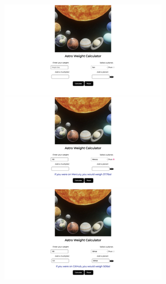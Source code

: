 ![Project photo #1](assets/astroweight_calc.png)
![Project photo #2](assets/astroweight_calc2.png)
![Project photo #3](assets/astroweight_calc3.png)